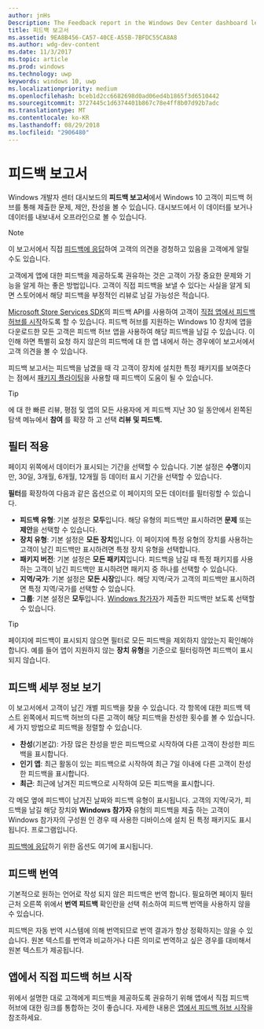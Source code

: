 ```yaml
---
author: jnHs
Description: The Feedback report in the Windows Dev Center dashboard lets you see the problems, suggestions, and upvotes that your Windows 10 customers have submitted through Feedback Hub.
title: 피드백 보고서
ms.assetid: 9EA8B456-CA57-40CE-A55B-7BFDC55CA8A8
ms.author: wdg-dev-content
ms.date: 11/3/2017
ms.topic: article
ms.prod: windows
ms.technology: uwp
keywords: windows 10, uwp
ms.localizationpriority: medium
ms.openlocfilehash: bceb1d2cc6682698d0ad06ed4b1865f3d6510442
ms.sourcegitcommit: 3727445c1d6374401b867c78e4ff8b07d92b7adc
ms.translationtype: MT
ms.contentlocale: ko-KR
ms.lasthandoff: 08/29/2018
ms.locfileid: "2906480"
---
```

# <a name="feedback-report"></a>피드백 보고서

Windows 개발자 센터 대시보드의 **피드백 보고서**에서 Windows 10 고객이 피드백 허브를 통해 제출한 문제, 제안, 찬성을 볼 수 있습니다. 대시보드에서 이 데이터를 보거나 데이터를 내보내서 오프라인으로 볼 수 있습니다.

> [!NOTE]
> 이 보고서에서 직접 [피드백에 응답](respond-to-customer-feedback.md)하여 고객의 의견을 경청하고 있음을 고객에게 알릴 수도 있습니다.

고객에게 앱에 대한 피드백을 제공하도록 권유하는 것은 고객이 가장 중요한 문제와 기능을 알게 하는 좋은 방법입니다. 고객이 직접 피드백을 보낼 수 있다는 사실을 알게 되면 스토어에서 해당 피드백을 부정적인 리뷰로 남길 가능성은 적습니다.

[Microsoft Store Services SDK](http://aka.ms/store-em-sdk)의 피드백 API를 사용하여 고객이 [직접 앱에서 피드백 허브를 시작](../monetize/launch-feedback-hub-from-your-app.md)하도록 할 수 있습니다. 피드백 허브를 지원하는 Windows 10 장치에 앱을 다운로드한 모든 고객은 피드백 허브 앱을 사용하여 해당 피드백을 남길 수 있습니다. 이 인해 하면 특별히 요청 하지 않은의 피드백에 대 한 앱 내에서 하는 경우에이 보고서에서 고객 의견을 볼 수 있습니다.

피드백 보고서는 피드백을 남겼을 때 각 고객이 장치에 설치한 특정 패키지를 보여준다는 점에서 [패키지 플라이팅](package-flights.md)을 사용할 때 피드백이 도움이 될 수 있습니다.

> [!TIP]
> 에 대 한 빠른 리뷰, 평점 및 앱의 모든 사용자에 게 피드백 지난 30 일 동안에서 왼쪽된 탐색 메뉴에서 **참여** 를 확장 하 고 선택 **리뷰 및 피드백.** 


## <a name="apply-filters"></a>필터 적용

페이지 위쪽에서 데이터가 표시되는 기간을 선택할 수 있습니다. 기본 설정은 **수명**이지만, 30일, 3개월, 6개월, 12개월 등 데이터 표시 기간을 선택할 수 있습니다.

**필터**를 확장하여 다음과 같은 옵션으로 이 페이지의 모든 데이터를 필터링할 수 있습니다.

- **피드백 유형**: 기본 설정은 **모두**입니다. 해당 유형의 피드백만 표시하려면 **문제** 또는 **제안**을 선택할 수 있습니다.
- **장치 유형**: 기본 설정은 **모든 장치**입니다. 이 페이지에 특정 유형의 장치를 사용하는 고객이 남긴 피드백만 표시하려면 특정 장치 유형을 선택합니다.
- **패키지 버전**: 기본 설정은 **모든 패키지**입니다. 피드백을 남길 때 특정 패키지를 사용하는 고객이 남긴 피드백만 표시하려면 패키지 중 하나를 선택할 수 있습니다.
- **지역/국가**: 기본 설정은 **모든 시장**입니다. 해당 지역/국가 고객의 피드백만 표시하려면 특정 지역/국가를 선택할 수 있습니다.
- **그룹**: 기본 설정은 **모두**입니다. [Windows 참가자](http://insider.windows.com)가 제출한 피드백만 보도록 선택할 수 있습니다.

> [!TIP]
> 페이지에 피드백이 표시되지 않으면 필터로 모든 피드백을 제외하지 않았는지 확인해야 합니다. 예를 들어 앱이 지원하지 않는 **장치 유형**을 기준으로 필터링하면 피드백이 표시되지 않습니다.


## <a name="viewing-feedback-details"></a>피드백 세부 정보 보기

이 보고서에서 고객이 남긴 개별 피드백을 찾을 수 있습니다. 각 항목에 대한 피드백 텍스트 왼쪽에서 피드백 허브의 다른 고객이 해당 피드백을 찬성한 횟수를 볼 수 있습니다. 세 가지 방법으로 피드백을 정렬할 수 있습니다.

- **찬성**(기본값): 가장 많은 찬성을 받은 피드백으로 시작하여 다른 고객이 찬성한 피드백을 표시합니다.
- **인기 앱**: 최근 활동이 있는 피드백으로 시작하여 최근 7일 이내에 다른 고객이 찬성한 피드백을 표시합니다.
- **최근**: 최근에 남겨진 피드백으로 시작하여 모든 피드백을 표시합니다.

각 메모 옆에 피드백이 남겨진 날짜와 피드백 유형이 표시됩니다. 고객의 지역/국가, 피드백을 남길 해당 장치와 **Windows 참가자** 유형의 피드백을 제출 하는 고객이 Windows 참가자의 구성원 인 경우 때 사용한 디바이스에 설치 된 특정 패키지도 표시 됩니다. 프로그램입니다.

[피드백에 응답](respond-to-customer-feedback.md)하기 위한 옵션도 여기에 표시됩니다.


## <a name="translating-feedback"></a>피드백 번역

기본적으로 원하는 언어로 작성 되지 않은 피드백은 번역 합니다. 필요하면 페이지 필터 근처 오른쪽 위에서 **번역 피드백** 확인란을 선택 취소하여 피드백 번역을 사용하지 않을 수 있습니다.

피드백은 자동 번역 시스템에 의해 번역되므로 번역 결과가 항상 정확하지는 않을 수 있습니다. 원본 텍스트를 번역과 비교하거나 다른 의미로 번역하고 싶은 경우를 대비해서 원본 텍스트가 제공됩니다.


## <a name="launching-feedback-hub-directly-from-your-app"></a>앱에서 직접 피드백 허브 시작

위에서 설명한 대로 고객에게 피드백을 제공하도록 권유하기 위해 앱에서 직접 피드백 허브에 대한 링크를 통합하는 것이 좋습니다. 자세한 내용은 [앱에서 피드백 허브 시작](../monetize/launch-feedback-hub-from-your-app.md)을 참조하세요.
